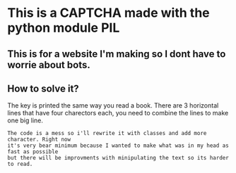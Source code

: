 # This is a CAPTCHA made with the python module PIL

## This is for a website I'm making so I dont have to worrie about bots.


## How to solve it?

The key is printed the same way you read a book.
There are 3 horizontal lines that have four charectors each, you need to combine the lines to make one big line. 

```
The code is a mess so i'll rewrite it with classes and add more character. Right now
it's very bear minimum because I wanted to make what was in my head as fast as possible
but there will be improvments with minipulating the text so its harder to read.
```


